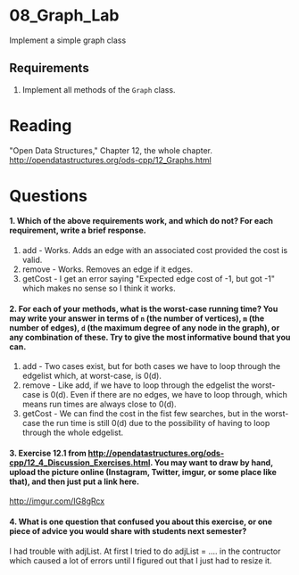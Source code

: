 08_Graph_Lab
============

Implement a simple graph class

Requirements
------------

1. Implement all methods of the `Graph` class.

Reading
=======
"Open Data Structures," Chapter 12, the whole chapter. http://opendatastructures.org/ods-cpp/12_Graphs.html

Questions
=========

#### 1. Which of the above requirements work, and which do not? For each requirement, write a brief response.

1. add - Works. Adds an edge with an associated cost provided the cost is valid.
2. remove - Works. Removes an edge if it edges.
3. getCost - I get an error saying "Expected edge cost of -1, but got -1" which makes no sense so I think it works. 

#### 2. For each of your methods, what is the worst-case running time? You may write your answer in terms of `n` (the number of vertices), `m` (the number of edges), `d` (the maximum degree of any node in the graph), or any combination of these. Try to give the most informative bound that you can.

1. add - Two cases exist, but for both cases we have to loop through the edgelist which, at worst-case, is 0(d).
2. remove - Like add, if we have to loop through the edgelist the worst-case is 0(d). Even if there are no edges, we have to loop through, which means run times are always close to 0(d).
3. getCost - We can find the cost in the fist few searches, but in the worst-case the run time is still 0(d) due to the possibility of having to loop through the whole edgelist.

#### 3. Exercise 12.1 from http://opendatastructures.org/ods-cpp/12_4_Discussion_Exercises.html. You may want to draw by hand, upload the picture online (Instagram, Twitter, imgur, or some place like that), and then just put a link here.

http://imgur.com/IG8gRcx

#### 4. What is one question that confused you about this exercise, or one piece of advice you would share with students next semester?
I had trouble with adjList. At first I tried to do adjList = .... in the contructor which caused a lot of errors until I figured out that I just had to resize it.
